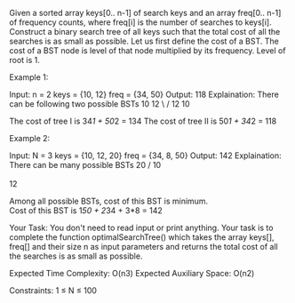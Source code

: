Given a sorted array keys[0.. n-1] of search keys and an array freq[0.. n-1] of frequency counts, where freq[i] is the number of searches to keys[i]. Construct a binary search tree of all keys such that the total cost of all the searches is as small as possible.
Let us first define the cost of a BST. The cost of a BST node is level of that node multiplied by its frequency. Level of root is 1.


Example 1:

Input:
n = 2
keys = {10, 12}
freq = {34, 50}
Output: 118
Explaination:
There can be following two possible BSTs 
        10                       12
          \                     / 
           12                 10
                              
The cost of tree I is 34*1 + 50*2 = 134
The cost of tree II is 50*1 + 34*2 = 118 

Example 2:


Input:
N = 3
keys = {10, 12, 20}
freq = {34, 8, 50}
Output: 142
Explaination: There can be many possible BSTs
     20
    /
   10  
    \
     12  
     
Among all possible BSTs, 
cost of this BST is minimum.  
Cost of this BST is 1*50 + 2*34 + 3*8 = 142

Your Task:
You don't need to read input or print anything. Your task is to complete the function optimalSearchTree() which takes the array keys[], freq[] and their size n as input parameters and returns the total cost of all the searches is as small as possible.


Expected Time Complexity: O(n3)
Expected Auxiliary Space: O(n2)


Constraints:
1 ≤ N ≤ 100
